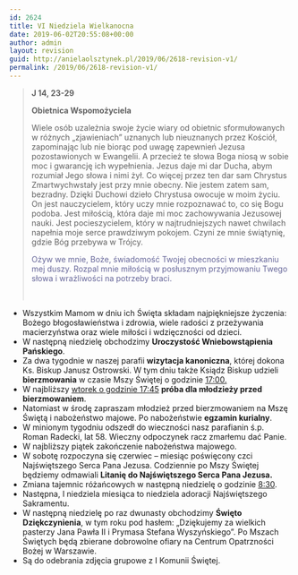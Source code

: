 ```yaml
---
id: 2624
title: VI Niedziela Wielkanocna
date: 2019-06-02T20:55:08+00:00
author: admin
layout: revision
guid: http://anielaolsztynek.pl/2019/06/2618-revision-v1/
permalink: /2019/06/2618-revision-v1/
---
```

> **J 14, 23-29**
> 
> **Obietnica Wspomożyciela**
> 
> Wiele osób uzależnia swoje życie wiary od obietnic sformułowanych w różnych &#8222;zjawieniach&#8221; uznanych lub nieuznanych przez Kościół, zapominając lub nie biorąc pod uwagę zapewnień Jezusa pozostawionych w Ewangelii. A przecież te słowa Boga niosą w sobie moc i gwarancję ich wypełnienia. Jezus daje mi dar Ducha, abym rozumiał Jego słowa i nimi żył. Co więcej przez ten dar sam Chrystus Zmartwychwstały jest przy mnie obecny. Nie jestem zatem sam, bezradny. Dzięki Duchowi dzieło Chrystusa owocuje w moim życiu. On jest nauczycielem, który uczy mnie rozpoznawać to, co się Bogu podoba. Jest miłością, która daje mi moc zachowywania Jezusowej nauki. Jest pocieszycielem, który w najtrudniejszych nawet chwilach napełnia moje serce prawdziwym pokojem. Czyni ze mnie świątynię, gdzie Bóg przebywa w Trójcy.
> 
> <span style="color: #666699;">Ożyw we mnie, Boże, świadomość Twojej obecności w mieszkaniu mej duszy. Rozpal mnie miłością w posłusznym przyjmowaniu Twego słowa i wrażliwości na potrzeby braci.</span>
> 
> &nbsp;

  * Wszystkim Mamom w dniu ich Święta składam najpiękniejsze życzenia: Bożego błogosławieństwa i zdrowia, wiele radości z przeżywania macierzyństwa oraz wiele miłości i wdzięczności od dzieci.
  * W następną niedzielę obchodzimy **Uroczystość Wniebowstąpienia Pańskiego**.
  * Za dwa tygodnie w naszej parafii **wizytacja kanoniczna**, której dokona Ks. Biskup Janusz Ostrowski. W tym dniu także Ksiądz Biskup udzieli **bierzmowania** w czasie Mszy Świętej o godzinie <span style="text-decoration: underline;">17:00.</span>
  * W najbliższy <span style="text-decoration: underline;">wtorek o godzinie 17:45</span> **próba dla młodzieży przed bierzmowaniem**.
  * Natomiast w środę zapraszam młodzież przed bierzmowaniem na Mszę Świętą i nabożeństwo majowe. Po nabożeństwie **egzamin kurialny**.
  * W minionym tygodniu odszedł do wieczności nasz parafianin ś.p. Roman Radecki, lat 58. Wieczny odpoczynek racz zmarłemu dać Panie.
  * W najbliższy piątek zakończenie nabożeństwa majowego.
  * W sobotę rozpoczyna się czerwiec &#8211; miesiąc poświęcony czci Najświętszego Serca Pana Jezusa. Codziennie po Mszy Świętej będziemy odmawiali **Litanię do Najświętszego Serca Pana Jezusa.**
  * Zmiana tajemnic różańcowych w następną niedzielę o godzinie <span style="text-decoration: underline;">8:30</span>.
  * Następna, I niedziela miesiąca to niedziela adoracji Najświętszego Sakramentu.
  * W następną niedzielę po raz dwunasty obchodzimy **Święto Dziękczynienia**, w tym roku pod hasłem: „Dziękujemy za wielkich pasterzy Jana Pawła II i Prymasa Stefana Wyszyńskiego”. Po Mszach Świętych będą zbierane dobrowolne ofiary na Centrum Opatrzności Bożej w Warszawie.
  * Są do odebrania zdjęcia grupowe z I Komunii Świętej.